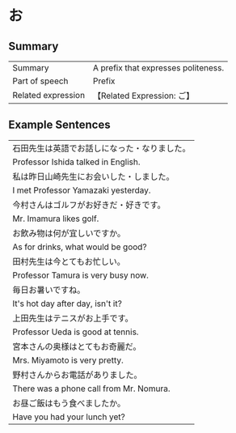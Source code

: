 # お

## Summary

<table><tr>   <td>Summary</td>   <td>A prefix that expresses politeness.</td></tr><tr>   <td>Part of speech</td>   <td>Prefix</td></tr><tr>   <td>Related expression</td>   <td>【Related Expression: ご】</td></tr></table>

## Example Sentences

<table><tr><td>石田先生は英語でお話しになった・なりました。</td></tr><tr><td>Professor Ishida talked in English.</td></tr><tr><td>私は昨日山崎先生にお会いした・しました。</td></tr><tr><td>I met Professor Yamazaki yesterday.</td></tr><tr><td>今村さんはゴルフがお好きだ・好きです。</td></tr><tr><td>Mr. Imamura likes golf.</td></tr><tr><td>お飲み物は何が宜しいですか。</td></tr><tr><td>As for drinks, what would be good?</td></tr><tr><td>田村先生は今とてもお忙しい。</td></tr><tr><td>Professor Tamura is very busy now.</td></tr><tr><td>毎日お暑いですね。</td></tr><tr><td>It's hot day after day, isn't it?</td></tr><tr><td>上田先生はテニスがお上手です。</td></tr><tr><td>Professor Ueda is good at tennis.</td></tr><tr><td>宮本さんの奥様はとてもお奇麗だ。</td></tr><tr><td>Mrs. Miyamoto is very pretty.</td></tr><tr><td>野村さんからお電話がありました。</td></tr><tr><td>There was a phone call from Mr. Nomura.</td></tr><tr><td>お昼ご飯はもう食べましたか。</td></tr><tr><td>Have you had your lunch yet?</td></tr></table>

